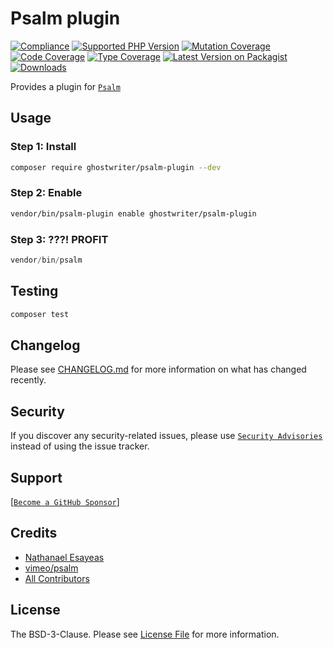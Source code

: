 # Psalm plugin

[![Compliance](https://github.com/ghostwriter/psalm-plugin/actions/workflows/compliance.yml/badge.svg)](https://github.com/ghostwriter/psalm-plugin/actions/workflows/compliance.yml)
[![Supported PHP Version](https://badgen.net/packagist/php/ghostwriter/psalm-plugin?color=8892bf)](https://www.php.net/supported-versions)
[![Mutation Coverage](https://img.shields.io/endpoint?style=flat&url=https%3A%2F%2Fbadge-api.stryker-mutator.io%2Fgithub.com%2Fghostwriter%2Fwip%2Fmain)](https://dashboard.stryker-mutator.io/reports/github.com/ghostwriter/psalm-plugin/main)
[![Code Coverage](https://codecov.io/gh/ghostwriter/psalm-plugin/branch/0.1.x/graph/badge.svg?token=UPDATE_TOKEN)](https://codecov.io/gh/ghostwriter/psalm-plugin)
[![Type Coverage](https://shepherd.dev/github/ghostwriter/psalm-plugin/coverage.svg)](https://shepherd.dev/github/ghostwriter/psalm-plugin)
[![Latest Version on Packagist](https://badgen.net/packagist/v/ghostwriter/psalm-plugin)](https://packagist.org/packages/ghostwriter/psalm-plugin)
[![Downloads](https://badgen.net/packagist/dt/ghostwriter/psalm-plugin?color=blue)](https://packagist.org/packages/ghostwriter/psalm-plugin)

Provides a plugin for [`Psalm`](https://github.com/vimeo/psalm)

## Usage

### Step 1: Install

``` bash
composer require ghostwriter/psalm-plugin --dev
```

### Step 2: Enable

``` bash
vendor/bin/psalm-plugin enable ghostwriter/psalm-plugin
```

### Step 3: ???! PROFIT

```php
vendor/bin/psalm
```

## Testing

``` bash
composer test
```

## Changelog

Please see [CHANGELOG.md](./CHANGELOG.md) for more information on what has changed recently.

## Security

If you discover any security-related issues, please use [`Security Advisories`](https://github.com/ghostwriter/psalm-plugin/security/advisories/new) instead of using the issue tracker.

## Support

[[`Become a GitHub Sponsor`](https://github.com/sponsors/ghostwriter)]

## Credits

- [Nathanael Esayeas](https://github.com/ghostwriter)
- [vimeo/psalm](https://github.com/vimeo/psalm)
- [All Contributors](https://github.com/ghostwriter/psalm-plugin/contributors)

## License

The BSD-3-Clause. Please see [License File](./LICENSE) for more information.
